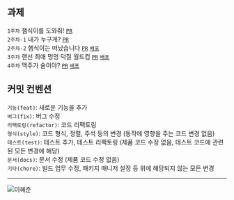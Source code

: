 ## 과제
`1주차` 햄식이를 도와줘! [`PR`](https://github.com/THE-SOPT-WEB/leeHyeJun/pull/1)  
`2주차-1` 내가 누구게? [`PR`](https://github.com/THE-SOPT-WEB/leeHyeJun/pull/3)  
`2주차-2` 햄식이는 떠났습니다 [`PR`](https://github.com/THE-SOPT-WEB/leeHyeJun/pull/4)  [`배포`](https://super-crisp-c4d4b3.netlify.app/)  
`3주차` 랜선 최애 멍멍 덕질 월드컵 [`PR`](https://github.com/THE-SOPT-WEB/leeHyeJun/pull/5) [`배포`](https://darling-maamoul-87569f.netlify.app/)  
`4주차` 맥주가 술이야? [`PR`](https://github.com/THE-SOPT-WEB/leeHyeJun/pull/6) [`배포`](https://beer-project-ncm0038wm-solar3070.vercel.app/)

## 커밋 컨벤션
`기능(feat)`: 새로운 기능을 추가  
`버그(fix)`: 버그 수정  
`리팩토링(refactor)`: 코드 리팩토링  
`형식(style)`: 코드 형식, 정렬, 주석 등의 변경 (동작에 영향을 주는 코드 변경 없음)  
`테스트(test)`: 테스트 추가, 테스트 리팩토링 (제품 코드 수정 없음, 테스트 코드에 관련된 모든 변경에 해당)  
`문서(docs)`: 문서 수정 (제품 코드 수정 없음)  
`기타(chore)`: 빌드 업무 수정, 패키지 매니저 설정 등 위에 해당되지 않는 모든 변경

---
![이혜준](https://user-images.githubusercontent.com/63948884/161437393-ded22740-81b9-4d97-b555-95c1f4e186cf.png)

